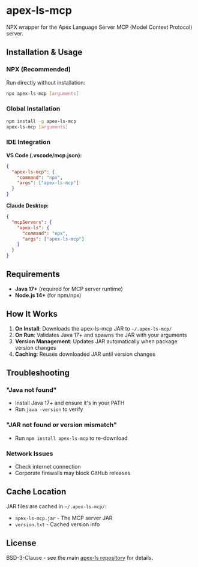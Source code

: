 # apex-ls-mcp

NPX wrapper for the Apex Language Server MCP (Model Context Protocol) server.

## Installation & Usage

### NPX (Recommended)

Run directly without installation:

```bash
npx apex-ls-mcp [arguments]
```

### Global Installation

```bash
npm install -g apex-ls-mcp
apex-ls-mcp [arguments]
```

### IDE Integration

**VS Code (.vscode/mcp.json):**

```json
{
  "apex-ls-mcp": {
    "command": "npx",
    "args": ["apex-ls-mcp"]
  }
}
```

**Claude Desktop:**

```json
{
  "mcpServers": {
    "apex-ls": {
      "command": "npx", 
      "args": ["apex-ls-mcp"]
    }
  }
}
```

## Requirements

- **Java 17+** (required for MCP server runtime)
- **Node.js 14+** (for npm/npx)

## How It Works

1. **On Install**: Downloads the apex-ls-mcp JAR to `~/.apex-ls-mcp/`
2. **On Run**: Validates Java 17+ and spawns the JAR with your arguments
3. **Version Management**: Updates JAR automatically when package version changes
4. **Caching**: Reuses downloaded JAR until version changes

## Troubleshooting

### "Java not found"

- Install Java 17+ and ensure it's in your PATH
- Run `java -version` to verify

### "JAR not found or version mismatch"

- Run `npm install apex-ls-mcp` to re-download

### Network Issues

- Check internet connection
- Corporate firewalls may block GitHub releases

## Cache Location

JAR files are cached in `~/.apex-ls-mcp/`:

- `apex-ls-mcp.jar` - The MCP server JAR
- `version.txt` - Cached version info

## License

BSD-3-Clause - see the main [apex-ls repository](https://github.com/apex-dev-tools/apex-ls) for details.
